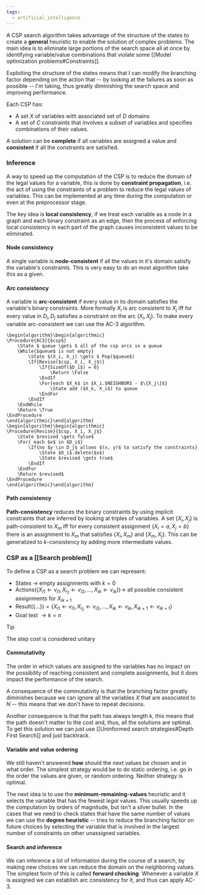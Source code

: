 ```yaml
---
tags:
  - artificial_intelligence
---
```

A CSP search algorithm takes advantage of the structure of the states to create a **general** heuristic to enable the solution of complex problems. The main idea is to eliminate large portions of the search space all at once by identifying variable/value combinations that violate some [[Model optimization problems#Constraints]].

Exploiting the structure of the states means that I can modify the branching factor depending on the action that -- by looking at the failures as soon as possible -- I'm taking, thus greatly diminishing the search space and improving performance.

Each CSP has:
- A set $X$ of variables with associated set of $D$ domains
- A set of $C$ constraints that involves a subset of variables and specifies combinations of their values.

A solution can be **complete** if all variables are assigned a value and **consistent** if all the constraints are satisfied.
### Inference 

A way to speed up the computation of the CSP is to reduce the domain of the legal values for a variable, this is done by **constraint propagation**, i.e. the act of using the constraints of a problem to reduce the legal values of variables. This can be implemented at any time during the computation or even at the preprocessor stage.

The key idea is **local consistency**, if we treat each variable as a node in a graph and each binary constraint as an edge, then the process of enforcing local consistency in each part of the graph causes inconsistent values to be eliminated.
#### Node consistency

A single variable is **node-consistent** if all the values in it's domain satisfy the variable's constraints. This is very easy to do an most algorithm take this as a given.
#### Arc consistency

A variable is **arc-consistent** if every value in its domain satisfies the variable's binary constraints. More formally $X_{i}$ is arc consistent to $X_{j}$ iff for every value in $D_{i}, D_{j}$ satisfies a constraint on the arc $(X_{i},X_{j})$. To make every variable arc-consistent we can use the AC-3 algorithm.

```pseudo
\begin{algorithm}\begin{algorithmic}
\Procedure{AC3}{$csp$}
	\State $ queue \gets $ all of the csp arcs in a queue
	\While{$queue$ is not empty}
		\State $(X_i, X_j) \gets $ Pop($queue$)
		\If{Revise($csp, X_i, X_j$)}
			\If{SizeOf($D_i$) = 0}
				\Return \False
			\EndIf
			\For{each $X_k$ in $X_i.$NEIGHBORS - $\{X_j\}$}
				\State add ($X_k, X_i$) to queue
			\EndFor
		\EndIf
	\EndWhile
	\Return \True
\EndProcedure
\end{algorithmic}\end{algorithm}
\begin{algorithm}\begin{algorithmic}
\Procedure{Revise}{$csp, X_i, X_j$}
	\State $revised \gets false$
	\For{ each $x$ in $D_i$}
		\If{no $y \in D_j$ allows $(x, y)$ to satisfy the constraints}
			\State $D_i$.delete($x$)
			\State $revised \gets true$
		\EndIf
	\EndFor
	\Return $revised$
\EndProcedure
\end{algorithmic}\end{algorithm}
```
#### Path consistency

**Path-consistency** reduces the binary constraints by using implicit constraints that are inferred by looking at triples of variables. A set $\{ X_{i},X_{j} \}$ is path-consistent to $X_{m}$ iff for every consistent assignment $\{ X_{i} = a,X_{j} =b \}$ there is an assignment to $X_{m}$ that satisfies $\{ X_{i}, X_{m} \}$ and $\{ X_{m}, X_{j} \}$. This can be generalized to $k$-consistency by adding more intermediate values.
### CSP as a [[Search problem]]

To define a CSP as a search problem we can represent:
- States $\to$ empty assignments with $k=0$
- $\text{Actions}(\{ X_{i1} \gets v_{i 1}, X_{i_{2}} \gets v_{i 2}, \dots, X_{ik} \gets v_{i k}\}) \to$ all possible consistent assignments for $X_{ik+1}$
- $\text{Result}(\{ \dots \}) = \{ X_{i1} \gets v_{i 1}, X_{i_{2}} \gets v_{i 2}, \dots, X_{ik} \gets v_{i k}, X_{ik + 1} \gets v_{i k + 1}\}$
- Goal test $\to k= n$ 

>[!tip]
>The step cost is considered unitary
#### Commutativity

The order in which values are assigned to the variables has no impact on the possibility of reaching consistent and complete assignments, but it does impact the performance of the search.

A consequence of the commutativity is that the branching factor greatly diminishes because we can ignore all the variables $X$ that are associated to $N$ -- this means that we don't have to repeat decisions. 

Another consequence is that the path has always length $k$, this means that the path doesn't matter to the cost and, thus, all the solutions are optimal. To get this solution we can just use [[Uninformed search strategies#Depth First Search]] and just backtrack.
#### Variable and value ordering

We still haven't answered **how** should the next values be chosen and in what order. The simplest strategy would be to do static ordering, i.e. go in the order the values are given, or random ordering. Neither strategy is optimal.

The next idea is to use the **minimum-remaining-values** heuristic and it selects the variable that has the fewest *legal* values. This usually speeds up the computation by orders of magnitude, but isn't a silver bullet. In the cases that we need to check states that have the same number of values we can use the **degree heuristic** -- tries to reduce the branching factor on future choices by selecting the variable that is involved in the largest number of constraints on other unassigned variables.
#### Search and inference

We can inference a lot of information during the course of a search, by making new choices we can reduce the domain on the neighboring values. The simplest form of this is called **forward checking**. Whenever a variable $X$ is assigned we can establish arc consistency for it, and thus can apply AC-3.